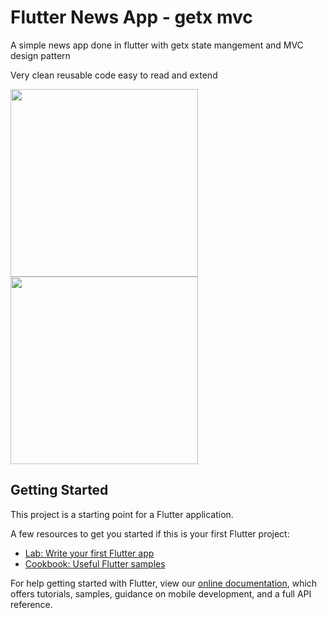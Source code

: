 # Flutter News App - getx mvc

<p>A simple news app done in flutter with getx state mangement and MVC design pattern </p>
<p>Very clean reusable code easy to read and extend  </p>

<img src="https://user-images.githubusercontent.com/47813262/124594354-5f31db00-de68-11eb-9fb7-1ed9c1bb417e.png" width="300" ><img src="https://user-images.githubusercontent.com/47813262/124594375-635df880-de68-11eb-83c6-cbd5edbaa543.png" width="300" >




## Getting Started

This project is a starting point for a Flutter application.

A few resources to get you started if this is your first Flutter project:

- [Lab: Write your first Flutter app](https://flutter.dev/docs/get-started/codelab)
- [Cookbook: Useful Flutter samples](https://flutter.dev/docs/cookbook)

For help getting started with Flutter, view our
[online documentation](https://flutter.dev/docs), which offers tutorials,
samples, guidance on mobile development, and a full API reference.
